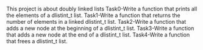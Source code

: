 This project is about doubly linked lists
Task0-Write a function that prints all the elements of a dlistint_t list.
Task1-Write a function that returns the number of elements in a linked dlistint_t list.
Task2-Write a function that adds a new node at the beginning of a dlistint_t list.
Task3-Write a function that adds a new node at the end of a dlistint_t list.
Task4-Write a function that frees a dlistint_t list.
